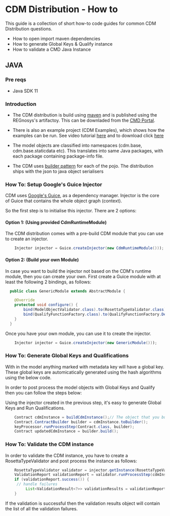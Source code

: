 # CDM Distribution - How to

This guide is a collection of short how-to code guides for common CDM Distribution questions.

* How to open import maven dependencies
* How to generate Global Keys & Qualify instance
* How to validate a CMD Java Instance


## JAVA

### Pre reqs

* Java SDK 11

### Introduction

* The CDM distribution is build using [maven](https://maven.apache.org) and is published using the REGnosys's artifactoy. This can be downladed from the [CMD Portal](https://isda:isda@regnosys.jfrog.io/regnosys/libs-snapshot/com/isda/cdm-distribution/2.64.0/cdm-distribution-2.64.0.zip).

* There is also an example project (CDM Examples), which shows how the examples can be run. See video tutorial [here](https://vimeo.com/359012532) and to download click [here](https://isda:isda@regnosys.jfrog.io/regnosys/libs-snapshot/com/regnosys/isda-cdm-examples/2.64.0/isda-cdm-examples-2.64.0.zip)

*  The model objects are classified into namespaces (cdm.base, cdm.base.staticdata etc). This translates into same Java packages, with each package containing package-info file.

* The CDM uses [builder pattern](https://en.wikipedia.org/wiki/Builder_pattern) for each of the pojo. The distribution ships with the json to java object serialisers

### How To: Setup Google's Guice Injector

CDM uses [Google's Guice](https://github.com/google/guice), as a dependency manager. Injector is the core of Guice that contains the whole object
graph (context).

So the first step is to initialise this injector. There are 2 options:

#### Option 1: (Using provided CdmRuntimeModule)

The CDM distribution comes with a pre-build CDM module that you can use to create an injector.

``` Java
    Injector injector = Guice.createInjector(new CdmRuntimeModule()));
```

#### Option 2: (Build your own Module)

In case you want to build the injector not based on the CDM's runtime module, then you can create your own. First create a Guice module with at least the following 2 bindings, as follows:

``` Java
  public class GenericModule extends AbstractModule {

    @Override
    protected void configure() {
        bind(ModelObjectValidator.class).to(RosettaTypeValidator.class);
        bind(QualifyFunctionFactory.class).to(QualifyFunctionFactory.Default.class);
    }
  }
```

Once you have your own module, you can use it to create the injector.

``` Java
    Injector injector = Guice.createInjector(new GenericModule()));
```
### How To: Generate Global Keys and Qualifications

With in the model anything marked with metadata key will have a global key. These global keys are automicatically generated using the hash algorithms using the below code.

In order to post process the model objects with Global Keys and Qualify then you can follow the steps below:

Using the injector created in the previous step, it's easy to generate Global Keys and Run Qualifications.

``` Java
    Contract cdmInstance = buildCdmInstance();// The object that you build
    Contract.ContractBuilder builder = cdmInstance.toBuilder();
    keyProcessor.runProcessStep(Contract.class, builder);
    Contract updatedCdmInstance = builder.build();
```

### How To: Validate the CDM instance

In order to validate the CDM instance, you have to create a RosettaTypeValidator and post process the instance as follows:

``` Java
    RosettaTypeValidator validator = injector.getInstance(RosettaTypeValidator.class);
    ValidationReport validationReport = validator.runProcessStep(cdmInstance.getClass(), cdmInstance.toBuilder());
    if (validationReport.success()) {
     // handle failures
         List<ValidationResult<?>> validationResults = validationReport.validationFailures();
    }
```
If the validation is successful then the validation results object will contain the list of all the validation failures.
